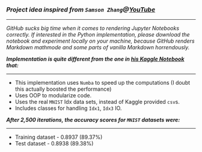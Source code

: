 ### _Project idea inspired from `Samson Zhang`@[YouTube](https://www.youtube.com/watch?v=w8yWXqWQYmU)_

-------------
_GitHub sucks big time when it comes to rendering Jupyter Notebooks correctly. If interested in the Python implementation, please download the notebook and experiment locally on your machine, because GitHub renders Markdown mathmode and some parts of vanilla Markdown horrendously._


___Implementation is quite different from the one in [his Kaggle Notebook](https://www.kaggle.com/code/wwsalmon/simple-mnist-nn-from-scratch-numpy-no-tf-keras/notebook) that:___

--------------
- This implementation uses `Numba` to speed up the computations (I doubt this actually boosted the performance)
- Uses OOP to modularize code.
- Uses the real `MNIST` Idx data sets, instead of Kaggle provided `csv`s.
- Includes classes for handling `Idx1`, `Idx3` IO.


___After 2,500 iterations, the accuracy scores for `MNIST` datasets were:___

-------------
- Training dataset - 0.8937 (89.37%)
- Test dataset - 0.8938 (89.38%)
